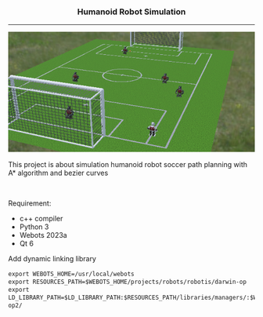 <div align='center'>

### Humanoid Robot Simulation 
---
![](webots_ws/assets/soccer_1.png?raw=true)

 </div>
 
This project is about simulation humanoid robot soccer path planning with A* algorithm and bezier curves

<br>

Requirement:
- c++ compiler
- Python 3
- Webots 2023a
- Qt 6

Add dynamic linking library
```
export WEBOTS_HOME=/usr/local/webots
export RESOURCES_PATH=$WEBOTS_HOME/projects/robots/robotis/darwin-op
export LD_LIBRARY_PATH=$LD_LIBRARY_PATH:$RESOURCES_PATH/libraries/managers/:$WEBOTS_HOME/lib/controller/:$RESOURCES_PATH/libraries/robotis-op2/
```